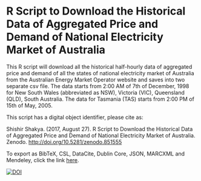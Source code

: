 # R Script to Download the Historical Data of Aggregated Price and Demand of National Electricity Market of Australia

This R script will download all the historical half-hourly data of aggregated price and demand of all the states of national electricity market of Australia from the Australian Energy Market Operator website and saves into two separate csv file. The data starts from 2:00 AM of 7th of December, 1998 for New South Wales (abbreviated as NSW), Victoria (VIC), Queensland (QLD), South Australia. The data for Tasmania (TAS) starts from 2:00 PM of 15th of May, 2005.

This script has a digital object identifier, please cite as:

Shishir Shakya. (2017, August 27). R Script to Download the Historical Data of Aggregated Price and Demand of National Electricity Market of Australia. Zenodo. http://doi.org/10.5281/zenodo.851555

To export as BibTeX, CSL, DataCite, Dublin Core, JSON, MARCXML and Mendeley, click the link [here](https://zenodo.org/record/851555/export/hx#.WaMC0z6GNaR).

[![DOI](https://zenodo.org/badge/101568426.svg)](https://zenodo.org/badge/latestdoi/101568426)
